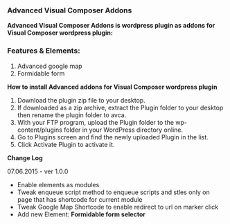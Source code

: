 ### Advanced Visual Composer Addons
**Advanced Visual Composer Addons is wordpress plugin as addons for Visual Composer wordpress plugin:**

### Features & Elements:  
1. Advanced google map
1. Formidable form

**How to install Advanced addons for Visual Composer wordpress plugin**

1. Download the plugin zip file to your desktop.
1. If downloaded as a zip archive, extract the Plugin folder to your desktop then rename the plugin folder to avca.
1. With your FTP program, upload the Plugin folder to the wp-content/plugins folder in your WordPress directory online.
1. Go to Plugins screen and find the newly uploaded Plugin in the list.
1. Click Activate Plugin to activate it.

**Change Log**

07.06.2015 - ver 1.0.0

 - Enable elements as modules
 - Tweak enqueue script method to enqueue scripts and stles only on page that has shortcode for current module
 - Tweak Google Map Shortcode to enable redirect to url on marker click
 - Add new Element: **Formidable form selector**
